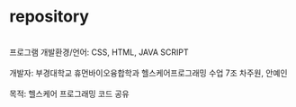 # repository

<br>프로그램 개발환경/언어: CSS, HTML, JAVA SCRIPT <br/>
<br>개발자: 부경대학교 휴먼바이오융합학과 헬스케어프로그래밍 수업 7조 차주원, 안예인<br/>
<br>목적: 헬스케어 프로그래밍 코드 공유<br/>
